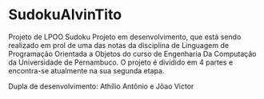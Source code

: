 # SudokuAlvinTito
Projeto de LPOO 
Sudoku
Projeto em desenvolvimento, que está sendo realizado em prol de uma das notas da 
disciplina de Linguagem de Programação Orientada a Objetos do curso de Engenharia 
Da Computação da Universidade de Pernambuco.
O projeto é dividido em 4 partes e encontra-se atualmente na sua segunda etapa.

Dupla de desenvolvimento: Athílio Antônio e Jõao Victor

